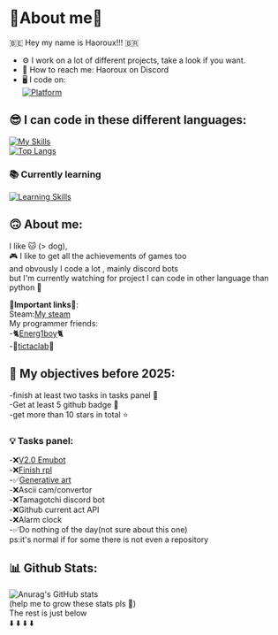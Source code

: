 # 🔎About me🔎

🇧🇪 Hey my name is Haoroux!!! 🇧🇷
- ⚙️ I work on a lot of different projects, take a look if you want.
- 🤙 How to reach me: Haoroux on Discord
- 🖥 I code on:  
[![Platform](https://skillicons.dev/icons?i=linux,mint,windows,raspberrypi)](https://skillicons.dev)  


## 😎 I can code in these different languages:  

[![My Skills](https://skillicons.dev/icons?i=vscode,discord,python,bots,js,html,css,cs,cpp,arduino,raspberrypi,unity,ps,p5js)](https://skillicons.dev)    
[![Top Langs](https://github-readme-stats.vercel.app/api/top-langs/?username=haoroux&layout=compact&theme=one_dark_pro)](https://github.com/anuraghazra/github-readme-stats)  

### 📚 **Currently learning**

[![Learning Skills](https://skillicons.dev/icons?i=blender,lua,godot)](https://skillicons.dev)

## 🙃 About me:

I like 🐱 (> dog),   
🎮 I like to get all the achievements of games too  
and obvously I code a lot , mainly discord bots  
but I'm currently watching for project I can code in other language than python 🐍

🔗**Important links**🔗:  
Steam:[My steam](https://steamcommunity.com/id/Haoroux/)  
My programmer friends:  
-🐈[Energ1boy](https://github.com/Energ1boy)🐈  
-🤖[tictaclab](https://github.com/tictaclab-org)🤖

## 🎯 My objectives before 2025: 
-finish at least two tasks in tasks panel 🏁   
-Get at least 5 github badge 🏅  
-get more than 10 stars in total ⭐  

### 💡 Tasks panel:
-❌[V2.0 Emubot](https://github.com/Haoroux/EmuBot)  
-❌[Finish rpl  ](https://github.com/Haoroux/rpl)  
-✅[Generative art ](https://github.com/Haoroux/generatif-art)  
-❌Ascii cam/convertor  
-❌Tamagotchi discord bot  
-❌Github current act API  
-❌Alarm clock  
-✅Do nothing of the day(not sure about this one)  
ps:it's normal if for some there is not even a repository

## 📊 Github Stats:  

![Anurag's GitHub stats](https://github-readme-stats.vercel.app/api?username=Haoroux&show_icons=true&theme=one_dark_pro)  
(help me to grow these stats pls 🥺)  
The rest is just below  
⬇️ ⬇️ ⬇️ ⬇️
